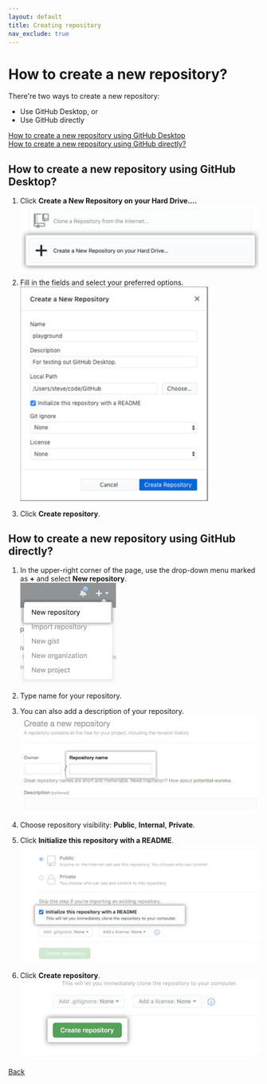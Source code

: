 ```yaml
---
layout: default
title: Creating repository
nav_exclude: true
---
```


# How to create a new repository?

There're two ways to create a new repository:
* Use GitHub Desktop, or
* Use GitHub directly

[How to create a new repository using GitHub Desktop](#how-to-create-a-new-repository-using-GitHub-Desktop)  
[How to create a new repository using GitHub directly?](#how-to-create-a-new-repository-using-GitHub-directly?)  


## How to create a new repository using GitHub Desktop?

1. Click **Create a New Repository on your Hard Drive....**  
![Image](./create_repo_5.png "create_repo")

2. Fill in the fields and select your preferred options.  
![Image](./create_repo_6.png "create_repo")

3. Click **Create repository**.

## How to create a new repository using GitHub directly?

1. In the upper-right corner of the page, use the drop-down menu marked as **+** and select **New repository**.  
![Image](./create_repo_1.png "create_repo")

2. Type name for your repository.
3. You can also add a description of your repository.  
![Image](./create_repo_2_name.png "create_repo")

1. Choose repository visibility: **Public**, **Internal**, **Private**.  

2. Click **Initialize this repository with a README**.  
![Image](./create_repo_3_public_private_readme.png "create_repo")

6. Click **Create repository**.  
![Image](./create_repo_4_button.png "create_repo")


[Back](./git_github_and_github_desktop.md)